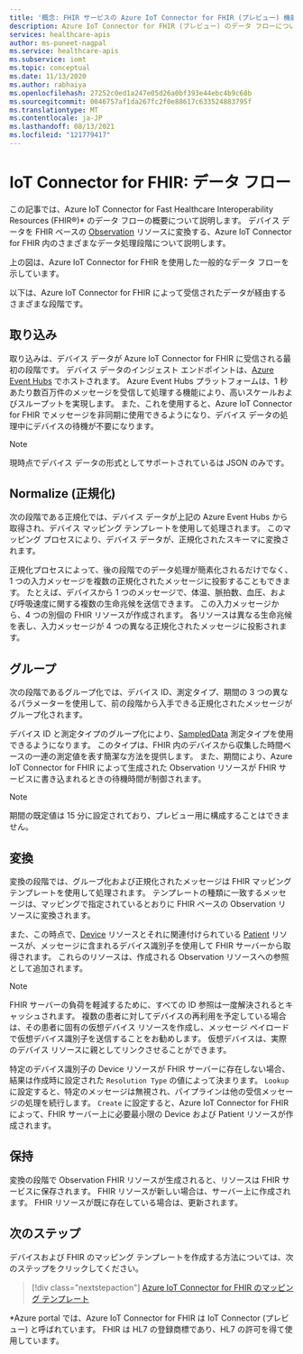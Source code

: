 ```yaml
---
title: '概念: FHIR サービスの Azure IoT Connector for FHIR (プレビュー) 機能のデータ フロー'
description: Azure IoT Connector for FHIR (プレビュー) のデータ フローについて説明します。 Azure IoT Connector for FHIR (プレビュー) は、IoMT データの取り込み、正規化、グループ化、変換、FHIR サービスへの保存を行います。
services: healthcare-apis
author: ms-puneet-nagpal
ms.service: healthcare-apis
ms.subservice: iomt
ms.topic: conceptual
ms.date: 11/13/2020
ms.author: rabhaiya
ms.openlocfilehash: 27252c0ed1a247e05d26a0bf393e44ebc4b9c68b
ms.sourcegitcommit: 0046757af1da267fc2f0e88617c633524883795f
ms.translationtype: MT
ms.contentlocale: ja-JP
ms.lasthandoff: 08/13/2021
ms.locfileid: "121779417"
---
```

# <a name="iot-connector-for-fhir-data-flow"></a>IoT Connector for FHIR: データ フロー

この記事では、Azure IoT Connector for Fast Healthcare Interoperability Resources (FHIR&#174;)* のデータ フローの概要について説明します。 デバイス データを FHIR ベースの [Observation](https://www.hl7.org/fhir/observation.html) リソースに変換する、Azure IoT Connector for FHIR 内のさまざまなデータ処理段階について説明します。

上の図は、Azure IoT Connector for FHIR を使用した一般的なデータ フローを示しています。 

以下は、Azure IoT Connector for FHIR によって受信されたデータが経由するさまざまな段階です。

## <a name="ingest"></a>取り込み
取り込みは、デバイス データが Azure IoT Connector for FHIR に受信される最初の段階です。 デバイス データのインジェスト エンドポイントは、[Azure Event Hubs](../../event-hubs/index.yml) でホストされます。 Azure Event Hubs プラットフォームは、1 秒あたり数百万件のメッセージを受信して処理する機能により、高いスケールおよびスループットを実現します。 また、これを使用すると、Azure IoT Connector for FHIR でメッセージを非同期に使用できるようになり、デバイス データの処理中にデバイスの待機が不要になります。

> [!NOTE]
> 現時点でデバイス データの形式としてサポートされているは JSON のみです。

## <a name="normalize"></a>Normalize (正規化)
次の段階である正規化では、デバイス データが上記の Azure Event Hubs から取得され、デバイス マッピング テンプレートを使用して処理されます。 このマッピング プロセスにより、デバイス データが、正規化されたスキーマに変換されます。 

正規化プロセスによって、後の段階でのデータ処理が簡素化されるだけでなく、1 つの入力メッセージを複数の正規化されたメッセージに投影することもできます。 たとえば、デバイスから 1 つのメッセージで、体温、脈拍数、血圧、および呼吸速度に関する複数の生命兆候を送信できます。 この入力メッセージから、4 つの別個の FHIR リソースが作成されます。 各リソースは異なる生命兆候を表し、入力メッセージが 4 つの異なる正規化されたメッセージに投影されます。

## <a name="group"></a>グループ
次の段階であるグループ化では、デバイス ID、測定タイプ、期間の 3 つの異なるパラメーターを使用して、前の段階から入手できる正規化されたメッセージがグループ化されます。

デバイス ID と測定タイプのグループ化により、[SampledData](https://www.hl7.org/fhir/datatypes.html#SampledData) 測定タイプを使用できるようになります。 このタイプは、FHIR 内のデバイスから収集した時間ベースの一連の測定値を表す簡潔な方法を提供します。 また、期間により、Azure IoT Connector for FHIR によって生成された Observation リソースが FHIR サービスに書き込まれるときの待機時間が制御されます。

> [!NOTE]
> 期間の既定値は 15 分に設定されており、プレビュー用に構成することはできません。

## <a name="transform"></a>変換
変換の段階では、グループ化および正規化されたメッセージは FHIR マッピング テンプレートを使用して処理されます。 テンプレートの種類に一致するメッセージは、マッピングで指定されているとおりに FHIR ベースの Observation リソースに変換されます。

また、この時点で、[Device](https://www.hl7.org/fhir/device.html) リソースとそれに関連付けられている [Patient](https://www.hl7.org/fhir/patient.html) リソースが、メッセージに含まれるデバイス識別子を使用して FHIR サーバーから取得されます。 これらのリソースは、作成される Observation リソースへの参照として追加されます。

> [!NOTE]
> FHIR サーバーの負荷を軽減するために、すべての ID 参照は一度解決されるとキャッシュされます。 複数の患者に対してデバイスの再利用を予定している場合は、その患者に固有の仮想デバイス リソースを作成し、メッセージ ペイロードで仮想デバイス識別子を送信することをお勧めします。 仮想デバイスは、実際のデバイス リソースに親としてリンクさせることができます。

特定のデバイス識別子の Device リソースが FHIR サーバーに存在しない場合、結果は作成時に設定された `Resolution Type` の値によって決まります。 `Lookup` に設定すると、特定のメッセージは無視され、パイプラインは他の受信メッセージの処理を続行します。 `Create` に設定すると、Azure IoT Connector for FHIR によって、FHIR サーバー上に必要最小限の Device および Patient リソースが作成されます。  

## <a name="persist"></a>保持
変換の段階で Observation FHIR リソースが生成されると、リソースは FHIR サービスに保存されます。 FHIR リソースが新しい場合は、サーバー上に作成されます。 FHIR リソースが既に存在している場合は、更新されます。

## <a name="next-steps"></a>次のステップ

デバイスおよび FHIR のマッピング テンプレートを作成する方法については、次のステップをクリックしてください。

>[!div class="nextstepaction"]
>[Azure IoT Connector for FHIR のマッピング テンプレート](how-to-use-device-mapping-iot.md)

*Azure portal では、Azure IoT Connector for FHIR は IoT Connector (プレビュー) と呼ばれています。 FHIR は HL7 の登録商標であり、HL7 の許可を得て使用しています。 
